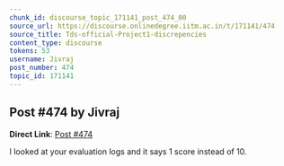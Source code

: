 ```yaml
---
chunk_id: discourse_topic_171141_post_474_00
source_url: https://discourse.onlinedegree.iitm.ac.in/t/171141/474
source_title: Tds-official-Project1-discrepencies
content_type: discourse
tokens: 53
username: Jivraj
post_number: 474
topic_id: 171141
---
```


## Post #474 by Jivraj

**Direct Link**: [Post #474](https://discourse.onlinedegree.iitm.ac.in/t/171141/474)

I looked at your evaluation logs and it says 1 score instead of 10.
